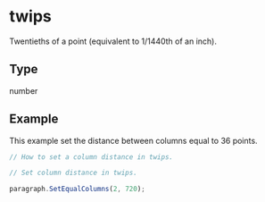 # twips

Twentieths of a point (equivalent to 1/1440th of an inch).

## Type

number



## Example

This example set the distance between columns equal to 36 points.

```javascript editor-docx
// How to set a column distance in twips.

// Set column distance in twips.

paragraph.SetEqualColumns(2, 720);
```
